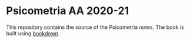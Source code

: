 # Psicometria AA 2020-21

This repository contains the source of the Psicometria notes. The book is built using [bookdown](https://github.com/rstudio/bookdown).

